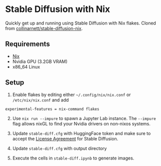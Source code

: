 # Stable Diffusion with Nix

Quickly get up and running using Stable Diffusion with Nix flakes.
Cloned from [collinarnett/stable-diffusion-nix](https://github.com/collinarnett/stable-diffusion-nix).

## Requirements

* [Nix](https://nixos.org/download.html)
* Nvidia GPU (3.2GB VRAM)
* x86_64 Linux

## Setup

1. Enable flakes by editing either `~/.config/nix/nix.conf` or `/etc/nix/nix.conf` and add
```
experimental-features = nix-command flakes
```

2. Use `nix run --impure` to spawn a Jupyter Lab instance. The `--impure` flag allows nixGL to find your Nvidia drivers on non-nixos systems.

3. Update `stable-diff.cfg` with HuggingFace token and make sure to accept the [License Agreement](https://huggingface.co/CompVis/stable-diffusion-v1-4) for Stable Diffusion.

4. Update `stable-diff.cfg` with output directory

5. Execute the cells in `stable-diff.ipynb` to generate images.
